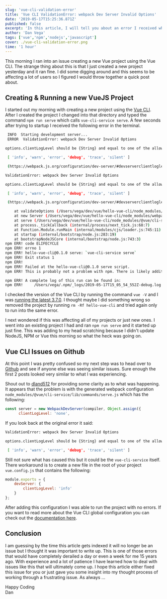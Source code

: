```yaml
---
slug: 'vue-cli-validation-error'
title: 'Vue CLI ValidationError: webpack Dev Server Invalid Options'
date: '2019-05-17T15:25:36.871Z'
published: false
excerpt: 'In this article, I will tell you about an error I received while trying to run and new VueJS project this morning and how I was able to fix it.'
author: 'Dan Vega'
tags: ['vue','npm','nodejs','javascript']
cover: ./vue-cli-validation-error.png
time: '1 hour'
---
```


This morning I ran into an issue creating a new Vue project using the Vue CLI. The strange thing about this is that I just created a new project yesterday and it ran fine. I did some digging around and this seems to be affecting a lot of users so I figured I would throw together a quick post about.

## Creating & Running a new VueJS Project

I started out my morning with creating a new project using the [Vue CLI](https://cli.vuejs.org/). After I created the project I changed into that directory and typed the command `npm run serve` which calls `vue-cli-service serve`. A few seconds after trying to startup I received the following error in the terminal.

``` bash
 INFO  Starting development server...
 ERROR  ValidationError: webpack Dev Server Invalid Options

options.clientLogLevel should be {String} and equal to one of the allowed values

 [ 'info', 'warn', 'error', 'debug', 'trace', 'silent' ]

 (https://webpack.js.org/configuration/dev-server/#devserverclientloglevel)

ValidationError: webpack Dev Server Invalid Options

options.clientLogLevel should be {String} and equal to one of the allowed values

 [ 'info', 'warn', 'error', 'debug', 'trace', 'silent' ]

 (https://webpack.js.org/configuration/dev-server/#devserverclientloglevel)

    at validateOptions (/Users/vega/dev/vue/hello-vue-cli/node_modules/schema-utils/src/validateOptions.js:32:11)
    at new Server (/Users/vega/dev/vue/hello-vue-cli/node_modules/webpack-dev-server/lib/Server.js:71:5)
    at serve (/Users/vega/dev/vue/hello-vue-cli/node_modules/@vue/cli-service/lib/commands/serve.js:138:20)
    at process._tickCallback (internal/process/next_tick.js:68:7)
    at Function.Module.runMain (internal/modules/cjs/loader.js:745:11)
    at startup (internal/bootstrap/node.js:283:19)
    at bootstrapNodeJSCore (internal/bootstrap/node.js:743:3)
npm ERR! code ELIFECYCLE
npm ERR! errno 1
npm ERR! hello-vue-cli@0.1.0 serve: `vue-cli-service serve`
npm ERR! Exit status 1
npm ERR!
npm ERR! Failed at the hello-vue-cli@0.1.0 serve script.
npm ERR! This is probably not a problem with npm. There is likely additional logging output above.

npm ERR! A complete log of this run can be found in:
npm ERR!     /Users/vega/.npm/_logs/2019-05-17T15_05_54_552Z-debug.log
```

I checked the version of the Vue CLI by running the command `vue -V` and I was [running the latest 3.7.0](https://github.com/vuejs/vue-cli/releases). I thought maybe I did something wrong so removed the project by running `rm -Rf hello-vue-cli` and tried again only to run into the same error.

I next wondered if this was affecting all of my projects or just new ones. I went into an existing project I had and ran `npm run serve` and it started up just fine. This was adding to my head scratching because I didn't update NodeJS, NPM or Vue this morning so what the heck was going on.

## Vue CLI Issues on Github

At this point I was pretty confused so my next step was to head over to [Github](https://github.com/vuejs/vue-cli/issues) and see if anyone else was seeing similar issues. Sure enough the first 2 posts looked very similar to what I was experiencing.

Shout out to [dland512](https://github.com/vuejs/vue-cli/issues/4017#issuecomment-493481614) for providing some clarity as to what was happening. It appears that the problem is with the generated webpack configuration `node_modules/@vue/cli-service/lib/commands/serve.js` which has the following:

```javascript
const server = new WebpackDevServer(compiler, Object.assign({
      clientLogLevel: 'none',
```

If you look back at the original error it said:

```bash
ValidationError: webpack Dev Server Invalid Options

options.clientLogLevel should be {String} and equal to one of the allowed values

 [ 'info', 'warn', 'error', 'debug', 'trace', 'silent' ]
```

Still not sure what has caused this but it could be the `vue-cli-service` itself. There workaround is to create a new file in the root of your project `vue.config.js` that contains the following:

```javascript
module.exports = {
    devServer: {
        clientLogLevel: 'info'
    }
};
```

After adding this configuration I was able to run the project with no errors. If you want to read more about the Vue CLI global configuration you can check out the [documentation here](https://cli.vuejs.org/config/#global-cli-config).

## Conclusion

I am guessing by the time this article gets indexed it will no longer be an issue but I thought it was important to write up. This is one of those errors that would have completely derailed a day or even a week for me 15 years ago. With experience and a lot of patience I have learned how to deal with issues like this that will ultimately come up. I hope this article either fixed this issue for you or just gave you some insight into my thought process of working through a frustrating issue. As always ...

Happy Coding<br/>
Dan



